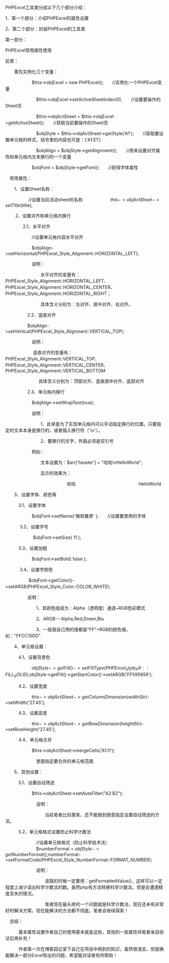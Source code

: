 PHPExcel工具类分成以下几个部分介绍：

1、第一个部分：介绍PHPExcel的属性设置

2、第二个部分：封装PHPExcel的工具类

 

第一部分：

PHPExcel常用属性使用

 前景：

　　需先实例化几个变量：

　　　　　　$this->objExcel = new PHPExcel();　　//实例化一个PHPExcel变量

　　　　　　　$this->objExcel->setActiveSheetIndex(0);　　//设置要操作的Sheet页

　　　　　　　$this->objActSheet = $this->objExcel->getActiveSheet();　　//获取当前要操作的Sheet页

　　　　　　　$objStyle = $this->objActSheet->getStyle('A1');　　//获取要设置单元格的样式，括号里的内容也可是：('A1:E1')

　　　　　　　$objAlign = $objStyle->getAlignment();　　//用来设置对齐属性和单元格内文本换行的一个变量

　　　　　　$objFont = $objStyle->getFont();　　//获得字体属性

 

　常用属性：

　　1、设置Sheet名称：

　　　　　 //设置当前活动sheet的名称
　　　　　　$this->objActSheet->setTitle($title);

　 　2、设置对齐和单元格内换行

　　　　2.1、水平对齐

　　　　　　//设置单元格内容水平对齐

　　　　　　$objAlign->setHorizontal(PHPExcel_Style_Alignment::HORIZONTAL_LEFT);

　　　　　　说明：

　　　　　　　　水平对齐的变量有：PHPExcel_Style_Alignment::HORIZONTAL_LEFT、PHPExcel_Style_Alignment::HORIZONTAL_CENTER、PHPExcel_Style_Alignment::HORIZONTAL_RIGHT；

　　　　　　　　具体含义分别为：左对齐、居中对齐、右对齐。

　　　　　2.2、竖直对齐

　　　　　$objAlign->setVertical(PHPExcel_Style_Alignment::VERTICAL_TOP);

　　　　　　说明：

　　     　　　　竖直对齐的变量有：PHPExcel_Style_Alignment::VERTICAL_TOP、PHPExcel_Style_Alignment::VERTICAL_CENTER、PHPExcel_Style_Alignment::VERTICAL_BOTTOM

　　　　  　　　  具体含义分别为：顶部对齐、竖直居中对齐、底部对齐

　　　　　2.3、单元格内换行

　　　　　　$objAlign->setWrapText(true);

　　　　　　说明：

　　　　　　　　1、此举是为了实现单元格内可以手动指定换行的位置。只要指定的文本本身是换行的，或者插入换行符（'\n'）。

　　　　　　　　2、要换行的文字，外面必须是双引号

　　　　　　例如：

　　　　　　　　文本设置为：$arr['header'] = "哈哈\nHelloWorld";

　　　　　　　　显示的效果为：

　　　　　　　　　　　　　　哈哈
　　　　　　　　　　　　　　HelloWorld

　　3、设置字体、颜色等

　　　3.1、设置字体

　　　　　　$objFont->setName('微软雅黑' );　　//设置要使用的字体

　　　  3.2、设置字号

　　　　　　 $objFont->setSize( 11 );

  　　　3.3、设置加粗

　　　　　　$objFont->setBold( false );

　　　  3.4、设置字颜色

　　　　　  $objFont->getColor()->setARGB(PHPExcel_Style_Color::COLOR_WHITE);　　

　　　　　说明：

　　　　　　　1、其颜色组成为：Alpha（透明度）通道+RGB色彩模式

　　　　　　　2、ARGB---Alpha,Red,Green,Blu

　　　　　　　3、一般我自己用的值都是"FF"+RGB的颜色值，如："FFCC15DD"

　　4、单元格设置：

　　　4.1、设置背景色　　

　　　　　　$objStyle->getFill()->setFillType(PHPExcel_Style_Fill::FILL_SOLID);
　　　　　　　$objStyle->getFill()->getStartColor()->setARGB('FF595959');

 

　　　4.2、设置宽度

　　　　　　$this->objActSheet->getColumnDimension($widthStr)->setWidth('27.45');

　　　4.3、设置高度

　　　　　　$this->objActSheet->getRowDimension($heightStr)->setRowHeight('27.45');

　　　4.4、单元格合并

　　　　　　$this->objActSheet->mergeCells('A1:I1');

　　　　　　　里面指定要合并的单元格范围

　　5、其他设置：

　　　5.1、设置自动筛选

　　　　　　$this->objActSheet->setAutoFilter("A2:B2");

　　　　　　　说明：

　　　　　　　　　当前笔者比较愚笨，还不能做到随意指定设置自动筛选的方法。

　　　5.2、单元格格式设置防止科学计数法　　　　　

　　　　　　　//设置单元格格式（防止科学技术法）
　　　　　　　$numberFormat = $objStyle->getNumberFormat();
　　　　　　　$numberFormat->setFormatCode(PHPExcel_Style_NumberFormat::FORMAT_NUMBER);

　　　　　　　说明：　　　　　　　　　

　　　　　　　　　读取的时候一定要用：getFormattedValue()，这样可以一定程度上减少读出科学计数法的数。虽然php有方法转换科学计数法，但是会遭遇精度丢失的情况。

　　　　　　　　　笔者现在最头疼的一个问题就是科学计数法，现在还未有非常好的解决方案，现在能解决的方法都不彻底。笔者会继续探索！　

　总结：

　　　基本属性设置作者自己的使用基本就是这些，其他的一些属性待笔者亲自验证后再补充！

　　　作者第一次在博客园记录下自己在项目中用到的知识，虽然很浅显，但是确能解决一部分Excel导出的问题，希望能对读者有所帮助！